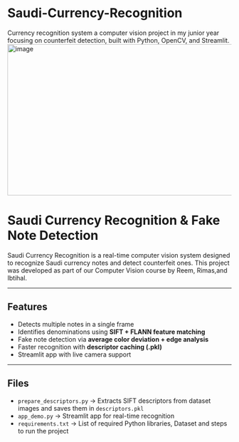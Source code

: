 # Saudi-Currency-Recognition
Currency recognition system a computer vision project in my junior year focusing on counterfeit detection, built with Python, OpenCV, and Streamlit.
<img width="715" height="340" alt="image" src="https://github.com/user-attachments/assets/3dda64bb-2a7f-4606-8173-23315badf2db" />


# Saudi Currency Recognition & Fake Note Detection

Saudi Currency Recognition is a real-time computer vision system designed to recognize Saudi currency notes and detect counterfeit ones. This project was developed as part of our Computer Vision course by Reem, Rimas,and Ibtihal.

---

## Features
- Detects multiple notes in a single frame
- Identifies denominations using **SIFT + FLANN feature matching**
- Fake note detection via **average color deviation + edge analysis**
- Faster recognition with **descriptor caching (.pkl)**
- Streamlit app with live camera support

---

## Files
- `prepare_descriptors.py` → Extracts SIFT descriptors from dataset images and saves them in `descriptors.pkl`
- `app_demo.py` → Streamlit app for real-time recognition
- `requirements.txt` → List of required Python libraries, Dataset and steps to run the project
